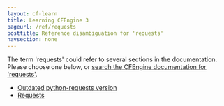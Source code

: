 ```yaml
---
layout: cf-learn
title: Learning CFEngine 3
pageurl: /ref/requests
posttitle: Reference disambiguation for 'requests'
navsection: none
---
```


The term 'requests' could refer to several sections in the documentation. Please choose one below, or
[search the CFEngine documentation for 'requests'](http://cfengine.com/docs/3.5/search.html?q=requests).

- [Outdated python-requests version](http://cfengine.com/docs/3.5/manuals-enterprise-reporting-multi-site-queries.html#outdated-python-requests-version)
- [Requests](http://cfengine.com/docs/3.5/reference-enterprise-api.html#requests)
